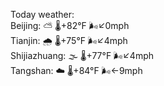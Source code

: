 Today weather:  
Beijing: ⛅️  🌡️+82°F 🌬️↙0mph  
Tianjin: 🌧 🌡️+75°F 🌬️↙4mph  
Shijiazhuang: 🌫  🌡️+77°F 🌬️↙4mph  
Tangshan: ☁️ 🌡️+84°F 🌬️←9mph  
